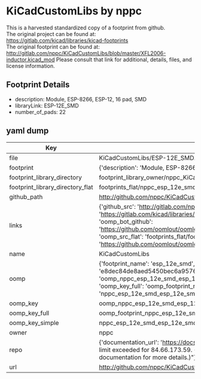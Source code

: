 # KiCadCustomLibs by nppc  
This is a harvested standardized copy of a footprint from github.  
The original project can be found at:  
https://gitlab.com/kicad/libraries/kicad-footprints  
The original footprint can be found at:
http://gitlab.com/nppc/KiCadCustomLibs/blob/master/XFL2006-inductor.kicad_mod
Please consult that link for additional, details, files, and license information.  
## Footprint Details
* description: Module, ESP-8266, ESP-12, 16 pad, SMD  
* libraryLink: ESP-12E_SMD  
* number_of_pads: 22  
## yaml dump  
| Key | Value |  
| --- | --- |  
| file | KiCadCustomLibs/ESP-12E_SMD.kicad_mod |  
| footprint | {'description': 'Module, ESP-8266, ESP-12, 16 pad, SMD', 'libraryLink': 'ESP-12E_SMD', 'number_of_pads': 22} |  
| footprint_library_directory | footprint_library_owner/nppc_KiCadCustomLibs |  
| footprint_library_directory_flat | footprints_flat/nppc_esp_12e_smd_esp_12e_smd/working |  
| github_path | http://github.com/nppc/KiCadCustomLibs/blob/master/ESP-12E_SMD.kicad_mod |  
| links | {'github_src': 'http://gitlab.com/nppc/KiCadCustomLibs/blob/master/XFL2006-inductor.kicad_mod', 'github_src_repo': 'https://gitlab.com/kicad/libraries/kicad-footprints', 'oomp_bot': 'footprints/nppc_esp_12e_smd_esp_12e_smd/working', 'oomp_bot_github': 'https://github.com/oomlout/oomlout_oomp_footprint_bot/tree/main/footprints/nppc_esp_12e_smd_esp_12e_smd/working', 'oomp_src_flat': 'footprints_flat/footprints_flat/nppc_esp_12e_smd_esp_12e_smd/working', 'oomp_src_flat_github': 'https://github.com/oomlout/oomlout_oomp_footprint_src/tree/main/footprints_flat/nppc_esp_12e_smd_esp_12e_smd/working'} |  
| name | KiCadCustomLibs |  
| oomp | {'footprint_name': 'esp_12e_smd', 'library_name': 'esp_12e_smd_kicad_mod', 'md5': 'e8dec84de8aed5450bec6a9576882717', 'md5_10': 'e8dec84de8', 'md5_5': 'e8dec', 'md5_6': 'e8dec8', 'oomp_key': 'oomp_nppc_esp_12e_smd_esp_12e_smd', 'oomp_key_extra': 'oomp_footprint_nppc_esp_12e_smd_esp_12e_smd', 'oomp_key_full': 'oomp_footprint_nppc_esp_12e_smd_esp_12e_smd_e8dec8', 'oomp_key_simple': 'nppc_esp_12e_smd_esp_12e_smd', 'original_filename': 'KiCadCustomLibs/ESP-12E_SMD.kicad_mod', 'owner_name': 'nppc'} |  
| oomp_key | oomp_nppc_esp_12e_smd_esp_12e_smd |  
| oomp_key_full | oomp_footprint_nppc_esp_12e_smd_esp_12e_smd |  
| oomp_key_simple | nppc_esp_12e_smd_esp_12e_smd |  
| owner | nppc |  
| repo | {'documentation_url': 'https://docs.github.com/rest/overview/resources-in-the-rest-api#rate-limiting', 'message': "API rate limit exceeded for 84.66.173.59. (But here's the good news: Authenticated requests get a higher rate limit. Check out the documentation for more details.)"} |  
| url | http://github.com/nppc/KiCadCustomLibs |  

